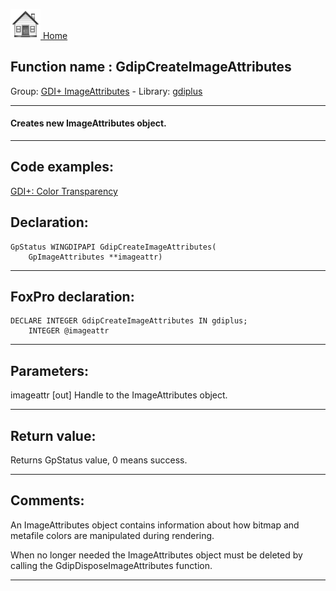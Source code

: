 [<img src="../../images/home.png"> Home ](https://github.com/VFPX/Win32API)  

## Function name : GdipCreateImageAttributes
Group: [GDI+ ImageAttributes](../../functions_group.md#GDIplus_ImageAttributes)  -  Library: [gdiplus](../../libraries.md#gdiplus)  
***  


#### Creates new ImageAttributes object.
***  


## Code examples:
[GDI+: Color Transparency](../../samples/sample_549.md)  

## Declaration:
```foxpro  
GpStatus WINGDIPAPI GdipCreateImageAttributes(
	GpImageAttributes **imageattr)  
```  
***  


## FoxPro declaration:
```foxpro  
DECLARE INTEGER GdipCreateImageAttributes IN gdiplus;
	INTEGER @imageattr  
```  
***  


## Parameters:
imageattr
[out] Handle to the ImageAttributes object.  
***  


## Return value:
Returns GpStatus value, 0 means success.  
***  


## Comments:
An ImageAttributes object contains information about how bitmap and metafile colors are manipulated during rendering.   
  
When no longer needed the ImageAttributes object must be deleted by calling the GdipDisposeImageAttributes function.  
  
***  

